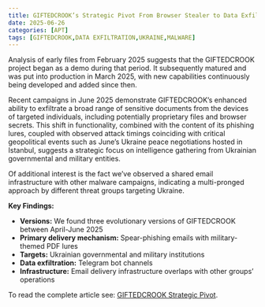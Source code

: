 ```yaml
---
title: GIFTEDCROOK’s Strategic Pivot From Browser Stealer to Data Exfiltration Platform During Critical Ukraine Negotiations
date: 2025-06-26
categories: [APT]
tags: [GIFTEDCROOK,DATA EXFILTRATION,UKRAINE,MALWARE]
---
```


Analysis of early files from February 2025 suggests that the GIFTEDCROOK project began as a demo during that period. It subsequently matured and was put into production in March 2025, with new capabilities continuously being developed and added since then.

Recent campaigns in June 2025 demonstrate GIFTEDCROOK’s enhanced ability to exfiltrate a broad range of sensitive documents from the devices of targeted individuals, including potentially proprietary files and browser secrets. This shift in functionality, combined with the content of its phishing lures, coupled with observed attack timings coinciding with critical geopolitical events such as June’s Ukraine peace negotiations hosted in Istanbul, suggests a strategic focus on intelligence gathering from Ukrainian governmental and military entities.

Of additional interest is the fact we’ve observed a shared email infrastructure with other malware campaigns, indicating a multi-pronged approach by different threat groups targeting Ukraine.

**Key Findings:**
- **Versions:** We found three evolutionary versions of GIFTEDCROOK between April-June 2025  
- **Primary delivery mechanism:** Spear-phishing emails with military-themed PDF lures  
- **Targets:** Ukrainian governmental and military institutions  
- **Data exfiltration:** Telegram bot channels  
- **Infrastructure:** Email delivery infrastructure overlaps with other groups’ operations  

To read the complete article see: [GIFTEDCROOK Strategic Pivot](https://arcticwolf.com/resources/blog/giftedcrook-strategic-pivot-from-browser-stealer-to-data-exfiltration-platform/).
